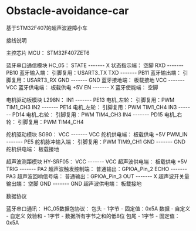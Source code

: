 # Obstacle-avoidance-car
 基于STM32F407的超声波避障小车

接线说明

主控芯片
	MCU：
		STM32F407ZET6

蓝牙串口通信模块
	HC_05：
		STATE   -------     X       状态指示端：		空脚
		RXD     -------     PB10    蓝牙输入端：		引脚复用：USART3_TX
		TXD     -------     PB11    蓝牙输出端：		引脚复用：USART3_RX
		GND     -------     GND     蓝牙接地端：		板载接地
		VCC     -------     VCC     蓝牙供电端：		板载供电 +5V
		EN      -------     X       蓝牙使能端：		空脚

电机驱动板模块
	L298N：
		IN1	-------	PE13	电机_左轮：	引脚复用：PWM	TIM1_CH3
		IN2	-------	PE14	电机_左轮：	引脚复用：PWM	TIM1_CH4
		IN3	-------	PD14	电机_右轮：	引脚复用：PWM	TIM4_CH3
		IN4	-------	PD15    电机_右轮：	引脚复用：PWM	TIM4_CH4

舵机驱动模块
	SG90：
		VCC     ------- VCC 舵机供电端：        板载供电 +5V
		PWM_IN  ------- PE5 舵机脉冲输入端：    引脚复用：PWM   TIM9_CH1
		GND     ------- GND 舵机供电端：        板载接地

超声波测距模块
	HY-SRF05：
		VCC     ------- VCC 超声波供电端：              板载供电 +5V
		TRIG    ------- PA2 超声波触发控制端：          普通输出：GPIOA_Pin_2
		ECHO    ------- PA3 超声波回响信号端：          普通输出：GPIOA_Pin_3
		OUT     ------- X   超声波开关量输出端：        空脚
		GND     ------- GND 超声波供电端：              板载接地

数据协议

蓝牙串口通讯：
	HC_05数据包协议：
		包头    -    1字节   -   固定值：0x5A
		数据    -    自定义  -   自定义
		效验和  -    1字节   -   数据所有字节之和的低8位
		包尾    -    1字节   -   固定值：0x5A
			
			
							
									
									
								
							

